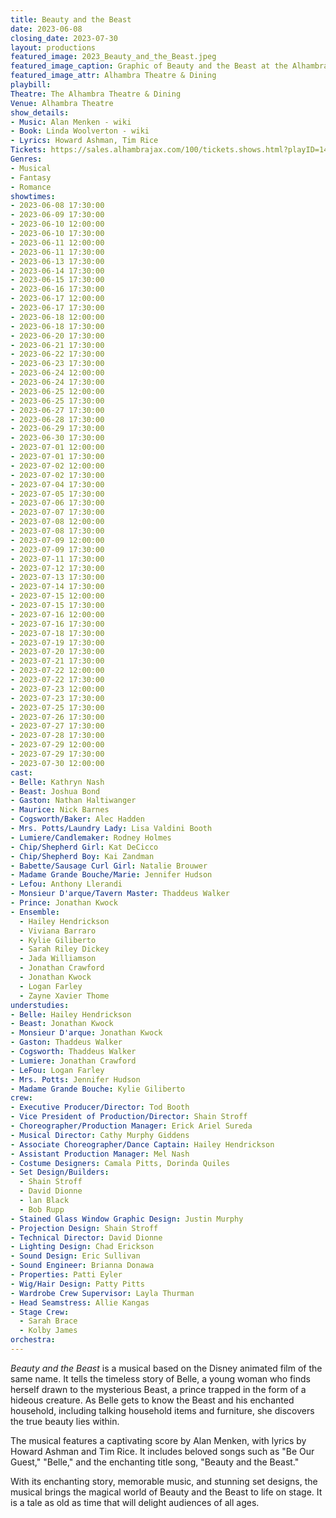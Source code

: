 ```yaml
---
title: Beauty and the Beast
date: 2023-06-08
closing_date: 2023-07-30
layout: productions
featured_image: 2023_Beauty_and_the_Beast.jpeg
featured_image_caption: Graphic of Beauty and the Beast at the Alhambra
featured_image_attr: Alhambra Theatre & Dining
playbill:
Theatre: The Alhambra Theatre & Dining
Venue: Alhambra Theatre
show_details:
- Music: Alan Menken - wiki
- Book: Linda Woolverton - wiki
- Lyrics: Howard Ashman, Tim Rice
Tickets: https://sales.alhambrajax.com/100/tickets.shows.html?playID=1427&code=jaxplays
Genres:
- Musical
- Fantasy
- Romance
showtimes:
- 2023-06-08 17:30:00
- 2023-06-09 17:30:00
- 2023-06-10 12:00:00
- 2023-06-10 17:30:00
- 2023-06-11 12:00:00
- 2023-06-11 17:30:00
- 2023-06-13 17:30:00
- 2023-06-14 17:30:00
- 2023-06-15 17:30:00
- 2023-06-16 17:30:00
- 2023-06-17 12:00:00
- 2023-06-17 17:30:00
- 2023-06-18 12:00:00
- 2023-06-18 17:30:00
- 2023-06-20 17:30:00
- 2023-06-21 17:30:00
- 2023-06-22 17:30:00
- 2023-06-23 17:30:00
- 2023-06-24 12:00:00
- 2023-06-24 17:30:00
- 2023-06-25 12:00:00
- 2023-06-25 17:30:00
- 2023-06-27 17:30:00
- 2023-06-28 17:30:00
- 2023-06-29 17:30:00
- 2023-06-30 17:30:00
- 2023-07-01 12:00:00
- 2023-07-01 17:30:00
- 2023-07-02 12:00:00
- 2023-07-02 17:30:00
- 2023-07-04 17:30:00
- 2023-07-05 17:30:00
- 2023-07-06 17:30:00
- 2023-07-07 17:30:00
- 2023-07-08 12:00:00
- 2023-07-08 17:30:00
- 2023-07-09 12:00:00
- 2023-07-09 17:30:00
- 2023-07-11 17:30:00
- 2023-07-12 17:30:00
- 2023-07-13 17:30:00
- 2023-07-14 17:30:00
- 2023-07-15 12:00:00
- 2023-07-15 17:30:00
- 2023-07-16 12:00:00
- 2023-07-16 17:30:00
- 2023-07-18 17:30:00
- 2023-07-19 17:30:00
- 2023-07-20 17:30:00
- 2023-07-21 17:30:00
- 2023-07-22 12:00:00
- 2023-07-22 17:30:00
- 2023-07-23 12:00:00
- 2023-07-23 17:30:00
- 2023-07-25 17:30:00
- 2023-07-26 17:30:00
- 2023-07-27 17:30:00
- 2023-07-28 17:30:00
- 2023-07-29 12:00:00
- 2023-07-29 17:30:00
- 2023-07-30 12:00:00
cast:
- Belle: Kathryn Nash
- Beast: Joshua Bond
- Gaston: Nathan Haltiwanger
- Maurice: Nick Barnes
- Cogsworth/Baker: Alec Hadden
- Mrs. Potts/Laundry Lady: Lisa Valdini Booth
- Lumiere/Candlemaker: Rodney Holmes
- Chip/Shepherd Girl: Kat DeCicco
- Chip/Shepherd Boy: Kai Zandman
- Babette/Sausage Curl Girl: Natalie Brouwer
- Madame Grande Bouche/Marie: Jennifer Hudson
- Lefou: Anthony Llerandi
- Monsieur D'arque/Tavern Master: Thaddeus Walker
- Prince: Jonathan Kwock
- Ensemble:
  - Hailey Hendrickson
  - Viviana Barraro
  - Kylie Giliberto
  - Sarah Riley Dickey
  - Jada Williamson
  - Jonathan Crawford
  - Jonathan Kwock
  - Logan Farley
  - Zayne Xavier Thome
understudies:
- Belle: Hailey Hendrickson
- Beast: Jonathan Kwock
- Monsieur D'arque: Jonathan Kwock
- Gaston: Thaddeus Walker
- Cogsworth: Thaddeus Walker
- Lumiere: Jonathan Crawford
- LeFou: Logan Farley
- Mrs. Potts: Jennifer Hudson
- Madame Grande Bouche: Kylie Giliberto
crew:
- Executive Producer/Director: Tod Booth
- Vice President of Production/Director: Shain Stroff
- Choreographer/Production Manager: Erick Ariel Sureda
- Musical Director: Cathy Murphy Giddens
- Associate Choreographer/Dance Captain: Hailey Hendrickson
- Assistant Production Manager: Mel Nash
- Costume Designers: Camala Pitts, Dorinda Quiles
- Set Design/Builders:
  - Shain Stroff
  - David Dionne
  - lan Black
  - Bob Rupp
- Stained Glass Window Graphic Design: Justin Murphy
- Projection Design: Shain Stroff
- Technical Director: David Dionne
- Lighting Design: Chad Erickson
- Sound Design: Eric Sullivan
- Sound Engineer: Brianna Donawa
- Properties: Patti Eyler
- Wig/Hair Design: Patty Pitts
- Wardrobe Crew Supervisor: Layla Thurman
- Head Seamstress: Allie Kangas
- Stage Crew:
  - Sarah Brace
  - Kolby James
orchestra:
---
```

*Beauty and the Beast* is a musical based on the Disney animated film of the same name. It tells the timeless story of Belle, a young woman who finds herself drawn to the mysterious Beast, a prince trapped in the form of a hideous creature. As Belle gets to know the Beast and his enchanted household, including talking household items and furniture, she discovers the true beauty lies within.

The musical features a captivating score by Alan Menken, with lyrics by Howard Ashman and Tim Rice. It includes beloved songs such as "Be Our Guest," "Belle," and the enchanting title song, "Beauty and the Beast."

With its enchanting story, memorable music, and stunning set designs, the musical brings the magical world of Beauty and the Beast to life on stage. It is a tale as old as time that will delight audiences of all ages.